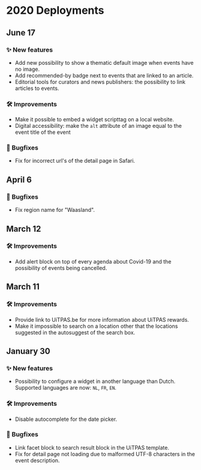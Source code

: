 # 2020 Deployments

## June 17

### ✨ New features

- Add new possibility to show a thematic default image when events have no image.
- Add recommended-by badge next to events that are linked to an article.
- Editorial tools for curators and news publishers: the possibility to link articles to events.

### 🛠 Improvements

- Make it possible to embed a widget scripttag on a local website.
- Digital accessibility: make the `alt` attribute of an image equal to the event title of the event

### 🐛 Bugfixes

- Fix for incorrect url's of the detail page in Safari.

## April 6

### 🐛 Bugfixes

- Fix region name for "Waasland".

## March 12

### 🛠 Improvements

- Add alert block on top of every agenda about Covid-19 and the possibility of events being cancelled.

## March 11

### 🛠 Improvements

- Provide link to UiTPAS.be for more information about UiTPAS rewards.
- Make it impossible to search on a location other that the locations suggested in the autosuggest of the search box.

## January 30

### ✨ New features

- Possibility to configure a widget in another language than Dutch. Supported languages are now: `NL`, `FR`, `EN`.

### 🛠 Improvements

- Disable autocomplete for the date picker.

### 🐛 Bugfixes

- Link facet block to search result block in the UiTPAS template.
- Fix for detail page not loading due to malformed UTF-8 characters in the event description.
